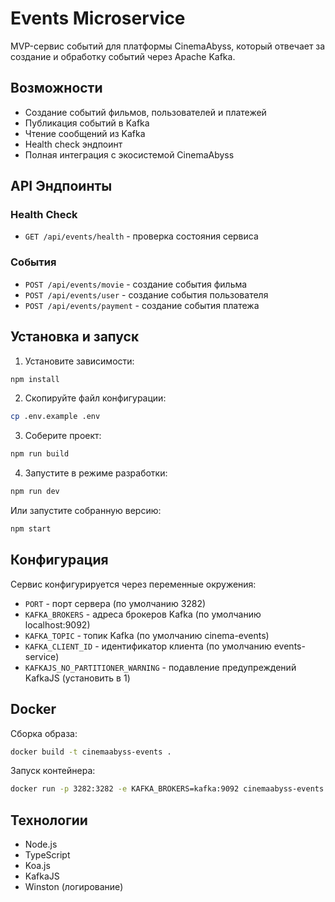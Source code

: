 # Events Microservice

MVP-сервис событий для платформы CinemaAbyss, который отвечает за создание и обработку событий через Apache Kafka.

## Возможности

- Создание событий фильмов, пользователей и платежей
- Публикация событий в Kafka
- Чтение сообщений из Kafka
- Health check эндпоинт
- Полная интеграция с экосистемой CinemaAbyss

## API Эндпоинты

### Health Check

- `GET /api/events/health` - проверка состояния сервиса

### События

- `POST /api/events/movie` - создание события фильма
- `POST /api/events/user` - создание события пользователя
- `POST /api/events/payment` - создание события платежа

## Установка и запуск

1. Установите зависимости:

```bash
npm install
```

2. Скопируйте файл конфигурации:

```bash
cp .env.example .env
```

3. Соберите проект:

```bash
npm run build
```

4. Запустите в режиме разработки:

```bash
npm run dev
```

Или запустите собранную версию:

```bash
npm start
```

## Конфигурация

Сервис конфигурируется через переменные окружения:

- `PORT` - порт сервера (по умолчанию 3282)
- `KAFKA_BROKERS` - адреса брокеров Kafka (по умолчанию localhost:9092)
- `KAFKA_TOPIC` - топик Kafka (по умолчанию cinema-events)
- `KAFKA_CLIENT_ID` - идентификатор клиента (по умолчанию events-service)
- `KAFKAJS_NO_PARTITIONER_WARNING` - подавление предупреждений KafkaJS (установить в 1)

## Docker

Сборка образа:

```bash
docker build -t cinemaabyss-events .
```

Запуск контейнера:

```bash
docker run -p 3282:3282 -e KAFKA_BROKERS=kafka:9092 cinemaabyss-events
```

## Технологии

- Node.js
- TypeScript
- Koa.js
- KafkaJS
- Winston (логирование)
